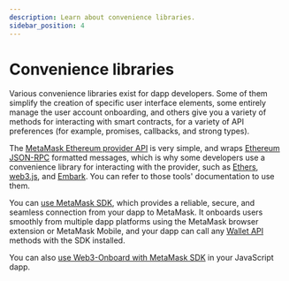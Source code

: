 ```yaml
---
description: Learn about convenience libraries.
sidebar_position: 4
---
```


# Convenience libraries

Various convenience libraries exist for dapp developers.
Some of them simplify the creation of specific user interface elements, some entirely manage the
user account onboarding, and others give you a variety of methods for interacting with smart
contracts, for a variety of API preferences (for example, promises, callbacks, and strong types).

The [MetaMask Ethereum provider API](wallet-api.md#ethereum-provider-api) is very simple, and wraps
[Ethereum JSON-RPC](wallet-api.md#json-rpc-api) formatted messages, which is why
some developers use a convenience library for interacting with the provider, such as
[Ethers](https://www.npmjs.com/package/ethers), [web3.js](https://www.npmjs.com/package/web3), and
[Embark](https://github.com/embarklabs/embark).
You can refer to those tools' documentation to use them.

You can [use MetaMask SDK](../how-to/use-sdk/index.md), which provides a reliable, secure, and
seamless connection from your dapp to MetaMask.
It onboards users smoothly from multiple dapp platforms using the MetaMask browser extension or
MetaMask Mobile, and your dapp can call any [Wallet API](wallet-api.md) methods with the SDK installed.

You can also [use Web3-Onboard with MetaMask SDK](../how-to/use-sdk/3rd-party-libraries/web3-onboard.md)
in your JavaScript dapp.
